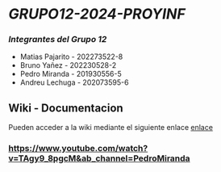 # _GRUPO12-2024-PROYINF_

### *Integrantes del Grupo 12* ###
* Matias Pajarito - 202273522-8
* Bruno Yañez - 202230528-2
* Pedro Miranda - 201930556-5
* Andreu Lechuga - 202073595-6

## Wiki - Documentacion

Pueden acceder a la wiki mediante el siguiente enlace [enlace](https://github.com/MatiasPajarito/GRUPO12-2024-PROYINF/wiki)

### https://www.youtube.com/watch?v=TAgy9_8pgcM&ab_channel=PedroMiranda
